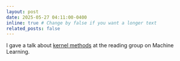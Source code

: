 ```yaml
---
layout: post
date: 2025-05-27 04:11:00-0400
inline: true # Change by false if you want a longer text
related_posts: false
---
```


I gave a talk about <a  href="https://alvarogohe.github.io/projects/kernel_methods/">kernel methods</a> at the reading group on Machine Learning.
